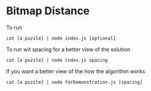 # Bitmap Distance

To run

```
cat [a puzzle] | node index.js [optional]
```

To run wit spacing for a better view of the solution

```
cat [a puzzle] | node index.js spacing
```

If you want a better view of the how the algorithm works
```
cat [a puzzle] | node forDemonstration.js [spacing]
```
